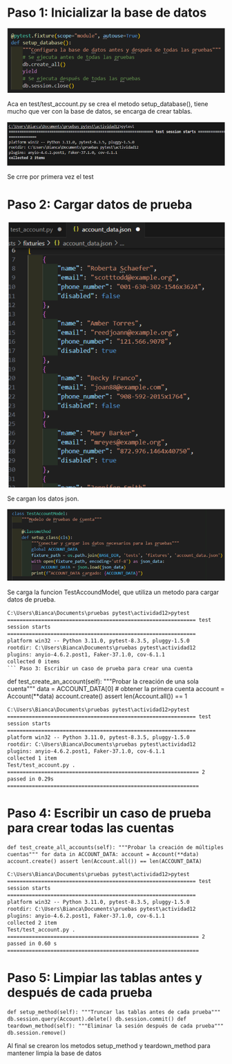 # Paso 1: Inicializar la base de datos

![e](https://github.com/BiancaMT957/Desarrollo-de-Software/blob/main/Archivo12/img/d1.png)

Aca en test/test_account.py se crea el metodo setup_database(), tiene mucho que ver con la base de datos, se encarga de crear tablas.



![e](https://github.com/BiancaMT957/Desarrollo-de-Software/blob/main/Archivo12/img/d2.png)

Se crre por primera vez el test

# Paso 2: Cargar datos de prueba



![e](https://github.com/BiancaMT957/Desarrollo-de-Software/blob/main/Archivo12/img/d3.png)


Se cargan los datos json.


![e](https://github.com/BiancaMT957/Desarrollo-de-Software/blob/main/Archivo12/img/d4.png)


Se carga la funcion TestAccoundModel, que utiliza un metodo para cargar datos de prueba.
```
C:\Users\Bianca\Documents\pruebas pytest\actividad12>pytest
============================================================= test session starts =============================================================
platform win32 -- Python 3.11.0, pytest-8.3.5, pluggy-1.5.0
rootdir: C:\Users\Bianca\Documents\pruebas pytest\actividad12
plugins: anyio-4.6.2.post1, Faker-37.1.0, cov-6.1.1
collected 0 items
``` Paso 3: Escribir un caso de prueba para crear una cuenta
```
def test_create_an_account(self): """Probar la creación de una sola cuenta""" data = ACCOUNT_DATA[0] # obtener la primera cuenta account = Account(**data) account.create() assert len(Account.all()) == 1
```
C:\Users\Bianca\Documents\pruebas pytest\actividad12>pytest
============================================================= test session starts =============================================================
platform win32 -- Python 3.11.0, pytest-8.3.5, pluggy-1.5.0
rootdir: C:\Users\Bianca\Documents\pruebas pytest\actividad12
plugins: anyio-4.6.2.post1, Faker-37.1.0, cov-6.1.1
collected 1 item
Test/test_account.py .
============================================================== 2 passed in 0.29s ==============================================================
```
# Paso 4: Escribir un caso de prueba para crear todas las cuentas
```
def test_create_all_accounts(self): """Probar la creación de múltiples cuentas""" for data in ACCOUNT_DATA: account = Account(**data) account.create() assert len(Account.all()) == len(ACCOUNT_DATA)
```
```
C:\Users\Bianca\Documents\pruebas pytest\actividad12>pytest
============================================================= test session starts =============================================================
platform win32 -- Python 3.11.0, pytest-8.3.5, pluggy-1.5.0
rootdir: C:\Users\Bianca\Documents\pruebas pytest\actividad12
plugins: anyio-4.6.2.post1, Faker-37.1.0, cov-6.1.1
collected 2 item
Test/test_account.py .
============================================================== 2 passed in 0.60 s ==============================================================
```
# Paso 5: Limpiar las tablas antes y después de cada prueba
```
def setup_method(self): """Truncar las tablas antes de cada prueba""" db.session.query(Account).delete() db.session.commit() def teardown_method(self): """Eliminar la sesión después de cada prueba""" db.session.remove()
```
Al final se crearon los metodos setup_method y teardown_method para mantener limpia la base de datos

